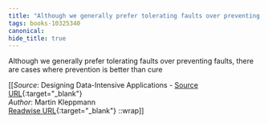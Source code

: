 ```yaml
---
title: "Although we generally prefer tolerating faults over preventing faults, there ..."
tags: books-10325340
canonical: 
hide_title: true
---
```


Although we generally prefer tolerating faults over preventing faults, there are cases where prevention is better than cure


[[_Source_: Designing Data-Intensive Applications - [Source URL](){:target="_blank"}<br>
_Author_: Martin Kleppmann<br>
[Readwise URL](https://readwise.io/open/210672394){:target="_blank"}
::wrap]]